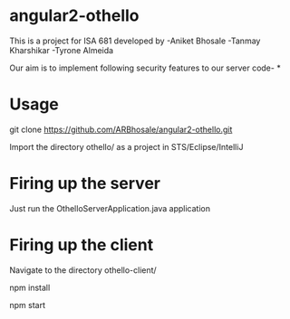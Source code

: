 # angular2-othello

This is a project for ISA 681 developed by
-Aniket Bhosale
-Tanmay Kharshikar
-Tyrone Almeida

Our aim is to implement following security features to our server code-
*

# Usage

git clone https://github.com/ARBhosale/angular2-othello.git

Import the directory othello/ as a project in STS/Eclipse/IntelliJ

# Firing up the server

Just run the OthelloServerApplication.java application

# Firing up the client

Navigate to the directory othello-client/

npm install

npm start
